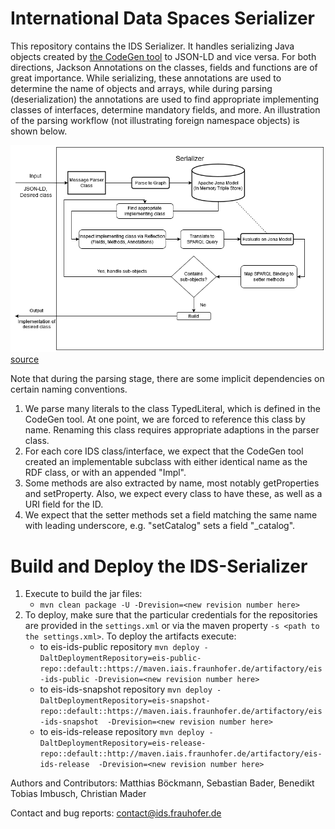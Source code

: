 # International Data Spaces Serializer

This repository contains the IDS Serializer.
It handles serializing Java objects created by [the CodeGen tool](https://jira.iais.fraunhofer.de/stash/projects/ICTSL/repos/ids-infomodel-codegen/browse) to JSON-LD and vice versa.
For both directions, Jackson Annotations on the classes, fields and functions are of great importance.
While serializing, these annotations are used to determine the name of objects and arrays, while during parsing (deserialization) the annotations are used to find appropriate implementing classes of interfaces, determine mandatory fields, and more.
An illustration of the parsing workflow (not illustrating foreign namespace objects) is shown below.

![Parser Workflow](documentation/workflow/Parser_Workflow.png)
[source](https://jira.iais.fraunhofer.de/wiki/display/EIS/Parsing+IDS+Messages)

Note that during the parsing stage, there are some implicit dependencies on certain naming conventions.
1) We parse many literals to the class TypedLiteral, which is defined in the CodeGen tool. At one point, we are forced to reference this class by name. Renaming this class requires appropriate adaptions in the parser class.
2) For each core IDS class/interface, we expect that the CodeGen tool created an implementable subclass with either identical name as the RDF class, or with an appended "Impl".
3) Some methods are also extracted by name, most notably getProperties and setProperty. Also, we expect every class to have these, as well as a URI field for the ID.
4) We expect that the setter methods set a field matching the same name with leading underscore, e.g. "setCatalog" sets a field "_catalog".

# Build and Deploy the IDS-Serializer
1. Execute to build the jar files:
    - `mvn clean package -U -Drevision=<new revision number here>`
2. To deploy, make sure that the particular credentials for the repositories are provided in the `settings.xml` or via the maven property `-s <path to the settings.xml>`. 
To deploy the artifacts execute:
    - to eis-ids-public repository `mvn deploy -DaltDeploymentRepository=eis-public-repo::default::https://maven.iais.fraunhofer.de/artifactory/eis-ids-public -Drevision=<new revision number here>`
    - to eis-ids-snapshot repository `mvn deploy -DaltDeploymentRepository=eis-snapshot-repo::default::https://maven.iais.fraunhofer.de/artifactory/eis-ids-snapshot  -Drevision=<new revision number here>`
    - to eis-ids-release repository `mvn deploy -DaltDeploymentRepository=eis-release-repo::default::http://maven.iais.fraunhofer.de/artifactory/eis-ids-release  -Drevision=<new revision number here>`

Authors and Contributors: Matthias Böckmann, Sebastian Bader, Benedikt Tobias Imbusch, Christian Mader

Contact and bug reports: [contact@ids.frauhofer.de](mailto:contact@ids.frauhofer.de)
